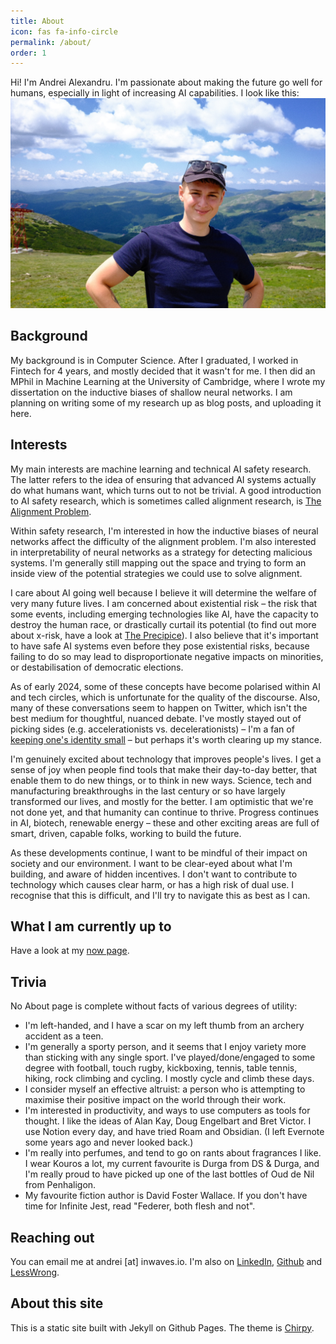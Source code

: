 ```yaml
---
title: About
icon: fas fa-info-circle
permalink: /about/
order: 1
---
```


Hi! I'm Andrei Alexandru. I'm passionate about making the future go well for humans, especially in light of increasing AI capabilities. I look like this:
![Andrei larger](../images/andrei_larger.JPG)

## Background
My background is in Computer Science. After I graduated, I worked in Fintech for 4 years, and mostly decided that it wasn't for me. I then did an MPhil in Machine Learning at the University of Cambridge, where I wrote my dissertation on the inductive biases of shallow neural networks. I am planning on writing some of my research up as blog posts, and uploading it here.

## Interests
My main interests are machine learning and technical AI safety research. The latter refers to the idea of ensuring that advanced AI systems actually do what humans want, which turns out to not be trivial. A good introduction to AI safety research, which is sometimes called alignment research, is [The Alignment Problem](https://brianchristian.org/the-alignment-problem/).

Within safety research, I'm interested in how the inductive biases of neural networks affect the difficulty of the alignment problem. I'm also interested in interpretability of neural networks as a strategy for detecting malicious systems. I'm generally still mapping out the space and trying to form an inside view of the potential strategies we could use to solve alignment.

I care about AI going well because I believe it will determine the welfare of very many future lives. I am concerned about existential risk – the risk that some events, including emerging technologies like AI, have the capacity to destroy the human race, or drastically curtail its potential (to find out more about x-risk, have a look at [The Precipice](https://theprecipice.com/)). I also believe that it's important to have safe AI systems even before they pose existential risks, because failing to do so may lead to disproportionate negative impacts on minorities, or destabilisation of democratic elections.

As of early 2024, some of these concepts have become polarised within AI and tech circles, which is unfortunate for the quality of the discourse. Also, many of these conversations seem to happen on Twitter, which isn't the best medium for thoughtful, nuanced debate. I've mostly stayed out of picking sides (e.g. accelerationists vs. decelerationists) – I'm a fan of [keeping one's identity small](https://paulgraham.com/identity.html) – but perhaps it's worth clearing up my stance.

I'm genuinely excited about technology that improves people's lives. I get a sense of joy when people find tools that make their day-to-day better, that enable them to do new things, or to think in new ways. Science, tech and manufacturing breakthroughs in the last century or so have largely transformed our lives, and mostly for the better. I am optimistic that we're not done yet, and that humanity can continue to thrive. Progress continues in AI, biotech, renewable energy – these and other exciting areas are full of smart, driven, capable folks, working to build the future.

As these developments continue, I want to be mindful of their impact on society and our environment. I want to be clear-eyed about what I'm building, and aware of hidden incentives. I don't want to contribute to technology which causes clear harm, or has a high risk of dual use. I recognise that this is difficult, and I'll try to navigate this as best as I can.


## What I am currently up to
Have a look at my [now page](../now.md).

## Trivia
No About page is complete without facts of various degrees of utility:
- I'm left-handed, and I have a scar on my left thumb from an archery accident as a teen.
- I'm generally a sporty person, and it seems that I enjoy variety more than sticking with any single sport. I've played/done/engaged to some degree with football, touch rugby, kickboxing, tennis, table tennis, hiking, rock climbing and cycling. I mostly cycle and climb these days. 
- I consider myself an effective altruist: a person who is attempting to maximise their positive impact on the world through their work. 
- I'm interested in productivity, and ways to use computers as tools for thought. I like the ideas of Alan Kay, Doug Engelbart and Bret Victor. I use Notion every day, and have tried Roam and Obsidian. (I left Evernote some years ago and never looked back.)
- I'm really into perfumes, and tend to go on rants about fragrances I like. I wear Kouros a lot, my current favourite is Durga from DS & Durga, and I'm really proud to have picked up one of the last bottles of Oud de Nil from Penhaligon.
- My favourite fiction author is David Foster Wallace. If you don't have time for Infinite Jest, read "Federer, both flesh and not".

## Reaching out
You can email me at andrei [at] inwaves.io. I'm also on [LinkedIn](https://www.linkedin.com/in/aalexaa/), [Github](https://github.com/inwaves) and [LessWrong](https://www.lesswrong.com/users/inwaves).

## About this site
This is a static site built with Jekyll on Github Pages. The theme is [Chirpy](https://github.com/cotes2020/jekyll-theme-chirpy/).